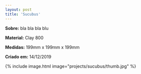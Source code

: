 ```yaml
---
layout: post
title: 'Sucubus'
---
```

**Sobre:** bla bla bla blu

**Material:**  Clay 800

**Medidas:** 199mm x 199mm x 199mm

**Criado em:** 14/12/2019

{% include image.html image="projects/sucubus/thumb.jpg" %}
